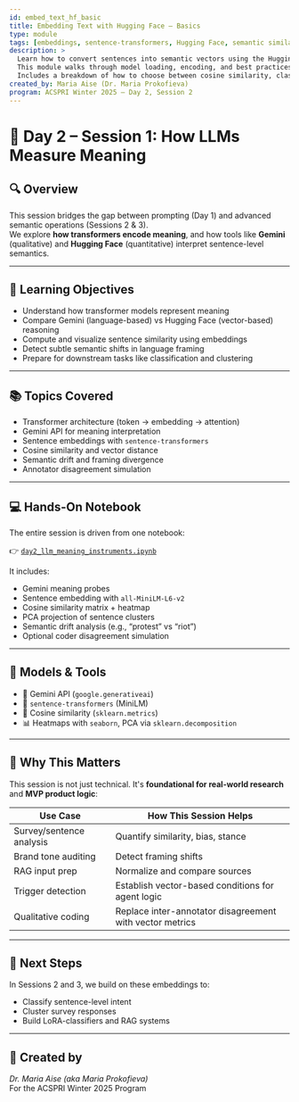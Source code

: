 ```yaml
---
id: embed_text_hf_basic
title: Embedding Text with Hugging Face – Basics
type: module
tags: [embeddings, sentence-transformers, Hugging Face, semantic similarity, NLP]
description: >
  Learn how to convert sentences into semantic vectors using the Hugging Face `sentence-transformers` library.
  This module walks through model loading, encoding, and best practices for reproducible, explainable embedding workflows.
  Includes a breakdown of how to choose between cosine similarity, classifiers, and PEFT (LoRA) fine-tuning based on your use case.
created_by: Maria Aise (Dr. Maria Prokofieva)
program: ACSPRI Winter 2025 – Day 2, Session 2
---
```


# 🧠 Day 2 – Session 1: How LLMs Measure Meaning

## 🔍 Overview

This session bridges the gap between prompting (Day 1) and advanced semantic operations (Sessions 2 & 3).  
We explore **how transformers encode meaning**, and how tools like **Gemini** (qualitative) and **Hugging Face** (quantitative) interpret sentence-level semantics.

---

## 🎯 Learning Objectives

- Understand how transformer models represent meaning
- Compare Gemini (language-based) vs Hugging Face (vector-based) reasoning
- Compute and visualize sentence similarity using embeddings
- Detect subtle semantic shifts in language framing
- Prepare for downstream tasks like classification and clustering

---

## 📚 Topics Covered

- Transformer architecture (token → embedding → attention)
- Gemini API for meaning interpretation
- Sentence embeddings with `sentence-transformers`
- Cosine similarity and vector distance
- Semantic drift and framing divergence
- Annotator disagreement simulation

---

## 💻 Hands-On Notebook

The entire session is driven from one notebook:

👉 [`day2_llm_meaning_instruments.ipynb`](../../codebook/day2/day2_llm_meaning_instruments.ipynb)

It includes:

- Gemini meaning probes
- Sentence embedding with `all-MiniLM-L6-v2`
- Cosine similarity matrix + heatmap
- PCA projection of sentence clusters
- Semantic drift analysis (e.g., “protest” vs “riot”)
- Optional coder disagreement simulation

---

## 🧪 Models & Tools

- 🤖 Gemini API (`google.generativeai`)  
- 🧠 `sentence-transformers` (MiniLM)
- 📐 Cosine similarity (`sklearn.metrics`)
- 📊 Heatmaps with `seaborn`, PCA via `sklearn.decomposition`

---

## 🧠 Why This Matters

This session is not just technical. It's **foundational for real-world research** and **MVP product logic**:

| Use Case | How This Session Helps |
|----------|------------------------|
| Survey/sentence analysis | Quantify similarity, bias, stance |
| Brand tone auditing | Detect framing shifts |
| RAG input prep | Normalize and compare sources |
| Trigger detection | Establish vector-based conditions for agent logic |
| Qualitative coding | Replace inter-annotator disagreement with vector metrics |

---

## 📌 Next Steps

In Sessions 2 and 3, we build on these embeddings to:
- Classify sentence-level intent
- Cluster survey responses
- Build LoRA-classifiers and RAG systems

---

## 🪪 Created by

*Dr. Maria Aise (aka Maria Prokofieva)*  
For the ACSPRI Winter 2025 Program


